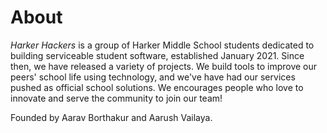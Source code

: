 # About
*Harker Hackers* is a group of Harker Middle School students dedicated to building serviceable student software, established January 2021. Since then, we have released a variety of projects. We build tools to improve our peers' school life using technology, and we've have had our services pushed as official school solutions. We encourages people who love to innovate and serve the community to join our team!

Founded by Aarav Borthakur and Aarush Vailaya.